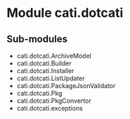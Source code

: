 Module cati.dotcati
===================

Sub-modules
-----------
* cati.dotcati.ArchiveModel
* cati.dotcati.Builder
* cati.dotcati.Installer
* cati.dotcati.ListUpdater
* cati.dotcati.PackageJsonValidator
* cati.dotcati.Pkg
* cati.dotcati.PkgConvertor
* cati.dotcati.exceptions